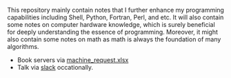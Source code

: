 This repository mainly contain notes that I further enhance my programming capabilities including Shell, Python, Fortran, Perl, and etc. It will also contain some notes on computer hardware knowledge, which is surely beneficial for deeply understanding the essence of programming. Moreover, it might also contain some notes on math as math is always the foundation of many algorithms.

- Book servers via [machine_request.xlsx](https://uoe-my.sharepoint.com/:x:/g/personal/msadiq_ed_ac_uk/EWFv05FmzMFKrHiouuB55_IBuIOHyGqvp4cO6jb1V1uIEg)
- Talk via [slack](https://app.slack.com/client/T0H74KL49/C0H758BL6) occationally.
